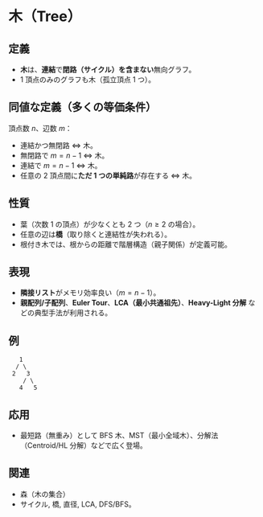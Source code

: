 # 木（Tree）

## 定義

* **木**は、**連結**で**閉路（サイクル）を含まない**無向グラフ。
* 1 頂点のみのグラフも木（孤立頂点 1 つ）。

## 同値な定義（多くの等価条件）

頂点数 $n$、辺数 $m$：

* 連結かつ無閉路 ⇔ 木。
* 無閉路で $m=n-1$ ⇔ 木。
* 連結で $m=n-1$ ⇔ 木。
* 任意の 2 頂点間に**ただ 1 つの単純路**が存在する ⇔ 木。

## 性質

* 葉（次数 1 の頂点）が少なくとも 2 つ（$n\ge 2$ の場合）。
* 任意の辺は**橋**（取り除くと連結性が失われる）。
* 根付き木では、根からの距離で階層構造（親子関係）が定義可能。

## 表現

* **隣接リスト**がメモリ効率良い（$m=n-1$）。
* **親配列/子配列**、**Euler Tour**、**LCA（最小共通祖先）**、**Heavy-Light 分解** などの典型手法が利用される。

## 例

```
   1
  / \
 2   3
    / \
   4   5
```

## 応用

* 最短路（無重み）として BFS 木、MST（最小全域木）、分解法（Centroid/HL 分解）などで広く登場。

## 関連

* 森（木の集合）
* サイクル, 橋, 直径, LCA, DFS/BFS。
